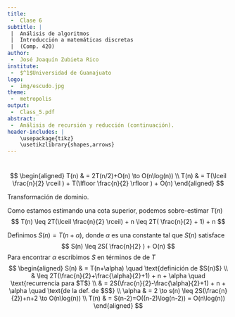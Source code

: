 ```yaml
---
title:
 -  Clase 6
subtitle: |
 |  Análisis de algoritmos
 |  Introducción a matemáticas discretas
 |  (Comp. 420)
author:
 -  José Joaquín Zubieta Rico
institute:
 -  $^1$Universidad de Guanajuato
logo:
 -  img/escudo.jpg
theme:
 -  metropolis
output:
 -  Class_5.pdf
abstract:
 -  Análisis de recursión y reducción (continuación).
header-includes: |
    \usepackage{tikz}
    \usetikzlibrary{shapes,arrows}
---
```


#

$$
\begin{aligned}
    T(n) & = 2T(n/2)+O(n) \to O(n\log(n)) \\
    T(n) & = T(\lceil \frac{n}{2} \rceil ) + T(\lfloor \frac{n}{2} \rfloor ) + O(n)
\end{aligned}
$$

Transformación de dominio.

Como estamos estimando una cota superior, podemos sobre-estimar $T(n)$
$$
    T(n) \leq 2T(\lceil \frac{n}{2} \rceil) + n \leq 2T( \frac{n}{2} + 1) + n
$$

Definimos $S(n) = T(n + \alpha)$, donde $\alpha$ es una constante tal que
$S(n)$ satisface
$$
    S(n) \leq 2S( \frac{n}{2} ) + O(n)
$$
Para encontrar $\alpha$ escribimos $S$ en términos de de $T$
$$
\begin{aligned}
    S(n)    & = T(n+\alpha) \quad \text{definición de $S(n)$} \\
            & \leq 2T(\frac{n}{2}+\frac{\alpha}{2}+1) + n + \alpha \quad \text{recurrencia para $T$} \\
            & = 2S(\frac{n}{2}-\frac{\alpha}{2}+1) + n + \alpha \quad \text{de la def. de $S$} \\
    \alpha  & = 2 \to s(n) \leq 2S(\frac{n}{2})+n+2 \to O(n\log(n)) \\
    T(n)    & = S(n-2)=O((n-2)\log(n-2)) = O(n\log(n))
\end{aligned}
$$
